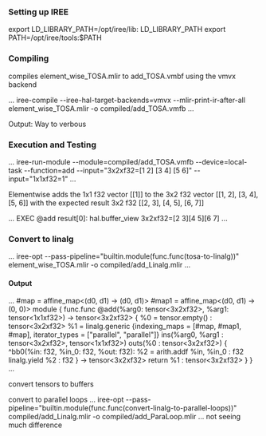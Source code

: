 ### Setting up IREE
export LD_LIBRARY_PATH=/opt/iree/lib: LD_LIBRARY_PATH
export PATH=/opt/iree/tools:$PATH

### Compiling
compiles element_wise_TOSA.mlir to add_TOSA.vmbf using the vmvx backend

...
iree-compile --iree-hal-target-backends=vmvx --mlir-print-ir-after-all element_wise_TOSA.mlir -o compiled/add_TOSA.vmfb
...

Output:
Way to verbous

### Execution and Testing
...
iree-run-module --module=compiled/add_TOSA.vmfb --device=local-task --function=add --input="3x2xf32=[1 2] [3 4] [5 6]" --input="1x1xf32=1"
...

Elementwise adds the 1x1 f32 vector [[1]] to the 3x2 f32 vector [[1, 2], [3, 4], [5, 6]] with the expected result 3x2 f32 [[2, 3], [4, 5], [6, 7]]

...
EXEC @add
result[0]: hal.buffer_view
3x2xf32=[2 3][4 5][6 7]
...

### Convert to linalg
...
iree-opt --pass-pipeline="builtin.module(func.func(tosa-to-linalg))" element_wise_TOSA.mlir -o compiled/add_Linalg.mlir
...

#### Output
...
#map = affine_map<(d0, d1) -> (d0, d1)>
#map1 = affine_map<(d0, d1) -> (0, 0)>
module {
  func.func @add(%arg0: tensor<3x2xf32>, %arg1: tensor<1x1xf32>) -> tensor<3x2xf32> {
    %0 = tensor.empty() : tensor<3x2xf32>
    %1 = linalg.generic {indexing_maps = [#map, #map1, #map], iterator_types = ["parallel", "parallel"]} ins(%arg0, %arg1 : tensor<3x2xf32>, tensor<1x1xf32>) outs(%0 : tensor<3x2xf32>) {
    ^bb0(%in: f32, %in_0: f32, %out: f32):
      %2 = arith.addf %in, %in_0 : f32
      linalg.yield %2 : f32
    } -> tensor<3x2xf32>
    return %1 : tensor<3x2xf32>
  }
}
...

convert tensors to buffers

convert to parallel loops
...
iree-opt --pass-pipeline="builtin.module(func.func(convert-linalg-to-parallel-loops))" compiled/add_Linalg.mlir -o compiled/add_ParaLoop.mlir
...
not seeing much difference